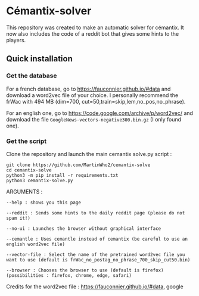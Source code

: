 # Cémantix-solver
This repository was created to make an automatic solver for cémantix. 
It now also includes the code of a reddit bot that gives some hints to the players. 

## Quick installation
### Get the database
For a french database, go to https://fauconnier.github.io/#data and download a word2vec file of your choice. 
I personally recommend the frWac with 494 MB (dim=700, cut=50,train=skip,lem,no_pos,no_phrase).

For an english one, go to https://code.google.com/archive/p/word2vec/ and download the file `GoogleNews-vectors-negative300.bin.gz` (I only found one).

### Get the script

Clone the repository and launch the main cemantix solve.py script : 
```shell
git clone https://github.com/MartinWho2/cemantix-solve
cd cemantix-solve
python3 -m pip install -r requirements.txt
python3 cemantix-solve.py
```
ARGUMENTS :

`--help : shows you this page`

`--reddit : Sends some hints to the daily reddit page (please do not spam it!)`

`--no-ui : Launches the browser without graphical interface`

`--cemantle : Uses cemantle instead of cemantix (be careful to use an english word2vec file)`

`--vector-file : Select the name of the pretrained word2vec file you want to use (default is frWac_no_postag_no_phrase_700_skip_cut50.bin)`

`--browser : Chooses the browser to use (default is firefox) (possibilities : firefox, chrome, edge, safari)`


Credits for the word2vec file : https://fauconnier.github.io/#data, google